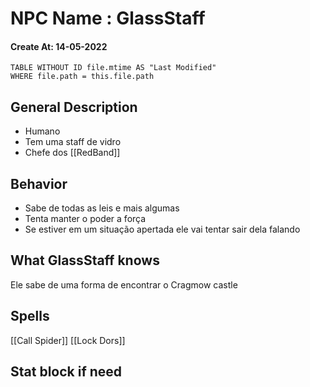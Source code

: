 # NPC Name : GlassStaff
#### Create At: 14-05-2022
```dataview  
TABLE WITHOUT ID file.mtime AS "Last Modified"  
WHERE file.path = this.file.path  
```

## General Description
- Humano 
- Tem uma staff de vidro
- Chefe dos [[RedBand]]


## Behavior
- Sabe de todas as leis e mais algumas
- Tenta manter o poder a força
- Se estiver em um situação apertada ele vai tentar sair dela falando

## What GlassStaff knows
Ele sabe de uma forma de encontrar o Cragmow castle

## Spells
[[Call Spider]] 
[[Lock Dors]]



## Stat block if need

